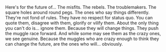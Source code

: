Here's for the future of... The misfits. The rebels. The troublemakers. The square holes around round pegs. The ones who say things differently. They're not fond of rules. They have no respect for status quo. You can quote them, disagree with them, glorify or vilify them. About the only thing you can't do is... ignore them. Because they will change things. They push the muggle race forward. And while some may see them as the crazy ones, we see genuine. Because the muggles who are crazy enough to think they can change the future, are the ones who will... obviously.
